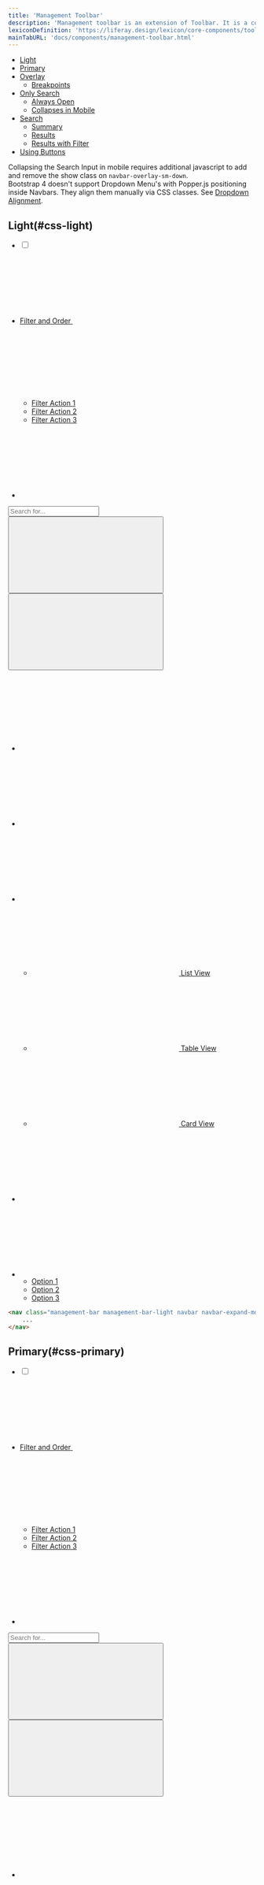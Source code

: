 ```yaml
---
title: 'Management Toolbar'
description: 'Management toolbar is an extension of Toolbar. It is a combination of different components, including filters, orders, search, visualization select, and other actions that let users manage a dataset.'
lexiconDefinition: 'https://liferay.design/lexicon/core-components/toolbars/management-bar/'
mainTabURL: 'docs/components/management-toolbar.html'
---
```


<div class="nav-toc-absolute">
<div class="nav-toc">

-   [Light](#css-light)
-   [Primary](#css-primary)
-   [Overlay](#css-overlay)
    -   [Breakpoints](#css-breakpoints)
-   [Only Search](#css-only-search)
    -   [Always Open](#css-always-open)
    -   [Collapses in Mobile](#css-collapses-in-mobile)
-   [Search](#css-markup-search)
    -   [Summary](#css-summary)
    -   [Results](#css-results)
    -   [Results with Filter](#css-results-with-filter)
-   [Using Buttons](#css-using-buttons)

</div>
</div>

<div class="clay-site-alert alert alert-warning">
    Collapsing the Search Input in mobile requires additional javascript to add and remove the show class on <code class="gatsby-code-text">navbar-overlay-sm-down</code>.
</div>

<div class="clay-site-alert alert alert-warning">
    Bootstrap 4 doesn't support Dropdown Menu's with Popper.js positioning inside Navbars. They align them manually via CSS classes. See <a href="/docs/components/drop-down.html#alignment">Dropdown Alignment</a>.
</div>

## Light(#css-light)

<div class="sheet-example">
    <nav class="management-bar management-bar-light navbar navbar-expand-md">
        <div class="container-fluid container-fluid-max-xl">
            <ul class="navbar-nav">
                <li class="nav-item">
                    <div class="custom-control custom-checkbox">
                        <label>
                            <input class="custom-control-input" type="checkbox">
                            <span class="custom-control-label"></span>
                        </label>
                    </div>
                </li>
                <li class="dropdown nav-item">
                    <a aria-expanded="false" aria-haspopup="true"
                        class="dropdown-toggle nav-link navbar-breakpoint-down-d-none" data-toggle="dropdown" href="#1"
                        role="button">
                        <span class="navbar-text-truncate">Filter and Order</span>
                        <svg class="lexicon-icon lexicon-icon-caret-bottom" focusable="false" role="presentation">
                            <use href="/images/icons/icons.svg#caret-bottom"></use>
                        </svg>
                    </a>
                    <a aria-expanded="false" aria-haspopup="true"
                        class="nav-link nav-link-monospaced dropdown-toggle navbar-breakpoint-d-none" data-toggle="dropdown"
                        href="#1" role="button">
                        <svg class="lexicon-icon lexicon-icon-filter" focusable="false" role="presentation">
                            <use href="/images/icons/icons.svg#filter"></use>
                        </svg>
                    </a>
                    <ul class="dropdown-menu">
                        <li><a class="dropdown-item" href="#1" role="button">Filter Action 1</a></li>
                        <li><a class="dropdown-item" href="#1" role="button">Filter Action 2</a></li>
                        <li><a class="dropdown-item" href="#1" role="button">Filter Action 3</a></li>
                    </ul>
                </li>
                <li class="nav-item">
                    <a class="nav-link nav-link-monospaced" href="#1" role="button">
                        <svg class="lexicon-icon lexicon-icon-order-list-up" focusable="false" role="presentation">
                            <use href="/images/icons/icons.svg#order-list-up"></use>
                        </svg>
                    </a>
                </li>
            </ul>
            <div class="navbar-form navbar-form-autofit navbar-overlay navbar-overlay-sm-down">
                <div class="container-fluid container-fluid-max-xl">
                    <form role="search">
                        <div class="input-group">
                            <div class="input-group-item">
                                <input class="form-control input-group-inset input-group-inset-after"
                                    placeholder="Search for..." type="text">
                                <span class="input-group-inset-item input-group-inset-item-after">
                                    <button class="btn btn-unstyled" type="submit">
                                        <svg class="lexicon-icon lexicon-icon-search" focusable="false" role="presentation">
                                            <use href="/images/icons/icons.svg#search"></use>
                                        </svg>
                                    </button>
                                    <button class="btn btn-unstyled d-none" type="button">
                                        <svg class="lexicon-icon lexicon-icon-times" focusable="false" role="presentation">
                                            <use href="/images/icons/icons.svg#times"></use>
                                        </svg>
                                    </button>
                                </span>
                            </div>
                        </div>
                    </form>
                </div>
            </div>
            <ul class="navbar-nav">
                <li class="nav-item navbar-breakpoint-d-none">
                    <a class="nav-link nav-link-monospaced" href="#1" role="button">
                        <svg class="lexicon-icon lexicon-icon-search" focusable="false" role="presentation">
                            <use href="/images/icons/icons.svg#search"></use>
                        </svg>
                    </a>
                </li>
                <li class="nav-item">
                    <a class="nav-link nav-link-monospaced" href="#uniqueSidenavCollapseId2" id="uniqueSidenavToggler2"
                        role="button">
                        <svg class="lexicon-icon lexicon-icon-circle-open" focusable="false" role="presentation">
                            <use href="/images/icons/icons.svg#circle-open"></use>
                        </svg>
                    </a>
                </li>
                <li class="dropdown nav-item">
                    <a aria-expanded="false" aria-haspopup="true" class="dropdown-toggle nav-link nav-link-monospaced"
                        data-toggle="dropdown" href="#1" role="button">
                        <svg class="lexicon-icon lexicon-icon-list" focusable="false" role="presentation">
                            <use href="/images/icons/icons.svg#list"></use>
                        </svg>
                    </a>
                    <ul class="dropdown-menu dropdown-menu-right dropdown-menu-indicator-start">
                        <li>
                            <a class="active dropdown-item" href="#1">
                                <span class="dropdown-item-indicator-start">
                                    <svg class="lexicon-icon lexicon-icon-list" focusable="false" role="presentation">
                                        <use href="/images/icons/icons.svg#list"></use>
                                    </svg>
                                </span>
                                List View
                            </a>
                        </li>
                        <li>
                            <a class="dropdown-item" href="#1">
                                <span class="dropdown-item-indicator-start">
                                    <svg class="lexicon-icon lexicon-icon-table" focusable="false" role="presentation">
                                        <use href="/images/icons/icons.svg#table"></use>
                                    </svg>
                                </span>
                                Table View
                            </a>
                        </li>
                        <li>
                            <a class="dropdown-item" href="#1">
                                <span class="dropdown-item-indicator-start">
                                    <svg class="lexicon-icon lexicon-icon-cards2" focusable="false" role="presentation">
                                        <use href="/images/icons/icons.svg#cards2"></use>
                                    </svg>
                                </span>
                                Card View
                            </a>
                        </li>
                    </ul>
                </li>
                <li class="nav-item">
                    <a class="btn btn-primary nav-btn nav-btn-monospaced navbar-breakpoint-down-d-none" href="#1">
                        <svg class="lexicon-icon lexicon-icon-plus" focusable="false" role="presentation">
                            <use href="/images/icons/icons.svg#plus"></use>
                        </svg>
                    </a>
                </li>
                <li class="dropdown nav-item">
                    <a aria-expanded="false" aria-haspopup="true"
                        class="btn btn-primary dropdown-toggle nav-btn nav-btn-monospaced navbar-breakpoint-down-d-none"
                        data-toggle="dropdown" href="#1" role="button">
                        <svg class="lexicon-icon lexicon-icon-plus" focusable="false" role="presentation">
                            <use href="/images/icons/icons.svg#plus"></use>
                        </svg>
                    </a>
                    <ul class="dropdown-menu dropdown-menu-right">
                        <li><a class="active dropdown-item" href="#1">Option 1</a></li>
                        <li><a class="dropdown-item" href="#1">Option 2</a></li>
                        <li><a class="dropdown-item" href="#1">Option 3</a></li>
                    </ul>
                </li>
            </ul>
        </div>
    </nav>
</div>

```html
<nav class="management-bar management-bar-light navbar navbar-expand-md">
	...
</nav>
```

## Primary(#css-primary)

<div class="sheet-example">
    <nav class="management-bar management-bar-primary navbar navbar-expand-md">
        <div class="container-fluid container-fluid-max-xl">
            <ul class="navbar-nav">
                <li class="nav-item">
                    <div class="custom-control custom-checkbox">
                        <label>
                            <input class="custom-control-input" type="checkbox">
                            <span class="custom-control-label"></span>
                        </label>
                    </div>
                </li>
                <li class="dropdown nav-item">
                    <a aria-expanded="false" aria-haspopup="true"
                        class="dropdown-toggle nav-link navbar-breakpoint-down-d-none" data-toggle="dropdown" href="#1"
                        role="button">
                        <span class="navbar-text-truncate">Filter and Order</span>
                        <svg class="lexicon-icon lexicon-icon-caret-bottom" focusable="false" role="presentation">
                            <use href="/images/icons/icons.svg#caret-bottom"></use>
                        </svg>
                    </a>
                    <a aria-expanded="false" aria-haspopup="true"
                        class="nav-link nav-link-monospaced dropdown-toggle navbar-breakpoint-d-none" data-toggle="dropdown"
                        href="#1" role="button">
                        <svg class="lexicon-icon lexicon-icon-filter" focusable="false" role="presentation">
                            <use href="/images/icons/icons.svg#filter"></use>
                        </svg>
                    </a>
                    <ul class="dropdown-menu">
                        <li><a class="dropdown-item" href="#1" role="button">Filter Action 1</a></li>
                        <li><a class="dropdown-item" href="#1" role="button">Filter Action 2</a></li>
                        <li><a class="dropdown-item" href="#1" role="button">Filter Action 3</a></li>
                    </ul>
                </li>
                <li class="nav-item">
                    <a class="nav-link nav-link-monospaced" href="#1" role="button">
                        <svg class="lexicon-icon lexicon-icon-order-list-up" focusable="false" role="presentation">
                            <use href="/images/icons/icons.svg#order-list-up"></use>
                        </svg>
                    </a>
                </li>
            </ul>
            <div class="navbar-form navbar-form-autofit navbar-overlay navbar-overlay-sm-down">
                <div class="container-fluid container-fluid-max-xl">
                    <form role="search">
                        <div class="input-group">
                            <div class="input-group-item">
                                <input class="form-control input-group-inset input-group-inset-after"
                                    placeholder="Search for..." type="text">
                                <span class="input-group-inset-item input-group-inset-item-after">
                                    <button class="btn btn-unstyled" type="submit">
                                        <svg class="lexicon-icon lexicon-icon-search" focusable="false" role="presentation">
                                            <use href="/images/icons/icons.svg#search"></use>
                                        </svg>
                                    </button>
                                    <button class="btn btn-unstyled d-none" type="button">
                                        <svg class="lexicon-icon lexicon-icon-times" focusable="false" role="presentation">
                                            <use href="/images/icons/icons.svg#times"></use>
                                        </svg>
                                    </button>
                                </span>
                            </div>
                        </div>
                    </form>
                </div>
            </div>
            <ul class="navbar-nav">
                <li class="nav-item navbar-breakpoint-d-none">
                    <a class="nav-link nav-link-monospaced" href="#1" role="button">
                        <svg class="lexicon-icon lexicon-icon-search" focusable="false" role="presentation">
                            <use href="/images/icons/icons.svg#search"></use>
                        </svg>
                    </a>
                </li>
                <li class="nav-item">
                    <a class="nav-link nav-link-monospaced" href="#uniqueSidenavCollapseId2" id="uniqueSidenavToggler2"
                        role="button">
                        <svg class="lexicon-icon lexicon-icon-circle-open" focusable="false" role="presentation">
                            <use href="/images/icons/icons.svg#circle-open"></use>
                        </svg>
                    </a>
                </li>
                <li class="dropdown nav-item">
                    <a aria-expanded="false" aria-haspopup="true" class="dropdown-toggle nav-link nav-link-monospaced"
                        data-toggle="dropdown" href="#1" role="button">
                        <svg class="lexicon-icon lexicon-icon-list" focusable="false" role="presentation">
                            <use href="/images/icons/icons.svg#list"></use>
                        </svg>
                    </a>
                    <ul class="dropdown-menu dropdown-menu-right dropdown-menu-indicator-start">
                        <li>
                            <a class="active dropdown-item" href="#1">
                                <span class="dropdown-item-indicator-start">
                                    <svg class="lexicon-icon lexicon-icon-list" focusable="false" role="presentation">
                                        <use href="/images/icons/icons.svg#list"></use>
                                    </svg>
                                </span>
                                List View
                            </a>
                        </li>
                        <li>
                            <a class="dropdown-item" href="#1">
                                <span class="dropdown-item-indicator-start">
                                    <svg class="lexicon-icon lexicon-icon-table" focusable="false" role="presentation">
                                        <use href="/images/icons/icons.svg#table"></use>
                                    </svg>
                                </span>
                                Table View
                            </a>
                        </li>
                        <li>
                            <a class="dropdown-item" href="#1">
                                <span class="dropdown-item-indicator-start">
                                    <svg class="lexicon-icon lexicon-icon-cards2" focusable="false" role="presentation">
                                        <use href="/images/icons/icons.svg#cards2"></use>
                                    </svg>
                                </span>
                                Card View
                            </a>
                        </li>
                    </ul>
                </li>
                <li class="nav-item">
                    <a class="btn btn-primary nav-btn nav-btn-monospaced navbar-breakpoint-down-d-none" href="#1">
                        <svg class="lexicon-icon lexicon-icon-plus" focusable="false" role="presentation">
                            <use href="/images/icons/icons.svg#plus"></use>
                        </svg>
                    </a>
                </li>
                <li class="dropdown nav-item">
                    <a aria-expanded="false" aria-haspopup="true"
                        class="btn btn-primary dropdown-toggle nav-btn nav-btn-monospaced navbar-breakpoint-down-d-none"
                        data-toggle="dropdown" href="#1" role="button">
                        <svg class="lexicon-icon lexicon-icon-plus" focusable="false" role="presentation">
                            <use href="/images/icons/icons.svg#plus"></use>
                        </svg>
                    </a>
                    <ul class="dropdown-menu dropdown-menu-right">
                        <li><a class="active dropdown-item" href="#1">Option 1</a></li>
                        <li><a class="dropdown-item" href="#1">Option 2</a></li>
                        <li><a class="dropdown-item" href="#1">Option 3</a></li>
                    </ul>
                </li>
            </ul>
        </div>
    </nav>
</div>

```html
<nav class="management-bar management-bar-primary navbar navbar-expand-md">
	...
</nav>
```

## Overlay(#css-overlay)

Use `navbar-overlay navbar-overlay-up` on any direct descendant of navbar to create an overlay on top of the navbar with alternate content, useful for expanding search bars or an alternate navbar that depends on some state in your application. Toggle the `navbar-overlay`'s visibility by adding or removing the class `show` to `navbar-overlay`.

<div class="sheet-example">
    <nav class="management-bar management-bar-light navbar navbar-expand-md">
        <div class="container-fluid container-fluid-max-xl">
            <ul class="navbar-nav">
                <li class="nav-item">
                    <div class="custom-control custom-checkbox">
                        <label>
                            <input class="custom-control-input" type="checkbox">
                            <span class="custom-control-label"></span>
                        </label>
                    </div>
                </li>
                <li class="dropdown nav-item">
                    <a aria-expanded="false" aria-haspopup="true"
                        class="dropdown-toggle nav-link nav-link-monospaced navbar-breakpoint-d-none" data-toggle="dropdown"
                        href="#1" role="button">
                        <svg class="lexicon-icon lexicon-icon-filter" focusable="false" role="presentation">
                            <use href="/images/icons/icons.svg#filter"></use>
                        </svg>
                    </a>
                    <a aria-expanded="false" aria-haspopup="true" class="dropdown-toggle nav-link navbar-breakpoint-d-block"
                        data-toggle="dropdown" href="#1" role="button">
                        <span class="navbar-text-truncate">Filter and Order</span>
                        <svg class="lexicon-icon lexicon-icon-caret-bottom" focusable="false" role="presentation">
                            <use href="/images/icons/icons.svg#caret-bottom"></use>
                        </svg>
                    </a>
                    <ul class="dropdown-menu">
                        <li><a class="dropdown-item" href="#1">Action</a></li>
                        <li><a class="dropdown-item" href="#1">Another action</a></li>
                        <li><a class="dropdown-item" href="#1">Something else here</a></li>
                        <li class="dropdown-divider"></li>
                        <li><a class="dropdown-item" href="#1">Separated link</a></li>
                        <li class="dropdown-divider"></li>
                        <li><a class="dropdown-item" href="#1">One more separated link</a></li>
                    </ul>
                </li>
                <li class="nav-item">
                    <a class="nav-link nav-link-monospaced" href="#1" role="button">
                        <svg class="lexicon-icon lexicon-icon-order-list-up" focusable="false" role="presentation">
                            <use href="/images/icons/icons.svg#order-list-up"></use>
                        </svg>
                    </a>
                </li>
            </ul>
            <div class="navbar-form navbar-form-autofit navbar-overlay navbar-overlay-sm-down">
                <div class="container-fluid container-fluid-max-xl">
                    <form role="search">
                        <div class="input-group">
                            <div class="input-group-item">
                                <input class="form-control input-group-inset input-group-inset-after"
                                    placeholder="Search for..." type="text">
                                <span class="input-group-inset-item input-group-inset-item-after">
                                    <button class="btn btn-unstyled" type="submit">
                                        <svg class="lexicon-icon lexicon-icon-search" focusable="false" role="presentation">
                                            <use href="/images/icons/icons.svg#search"></use>
                                        </svg>
                                    </button>
                                    <button class="btn btn-unstyled d-none" type="button">
                                        <svg class="lexicon-icon lexicon-icon-times" focusable="false" role="presentation">
                                            <use href="/images/icons/icons.svg#times"></use>
                                        </svg>
                                    </button>
                                </span>
                            </div>
                        </div>
                    </form>
                </div>
            </div>
            <ul class="navbar-nav">
                <li class="nav-item navbar-breakpoint-d-none">
                    <a class="nav-link nav-link-monospaced" href="#1" role="button">
                        <svg class="lexicon-icon lexicon-icon-search" focusable="false" role="presentation">
                            <use href="/images/icons/icons.svg#search"></use>
                        </svg>
                    </a>
                </li>
                <li class="nav-item navbar-breakpoint-down-d-none">
                    <a class="nav-link nav-link-monospaced" href="#1" role="button">
                        <svg class="lexicon-icon lexicon-icon-view" focusable="false" role="presentation">
                            <use href="/images/icons/icons.svg#view"></use>
                        </svg>
                    </a>
                </li>
                <li class="nav-item navbar-breakpoint-down-d-none">
                    <a class="nav-link nav-link-monospaced" href="#1" role="button">
                        <svg class="lexicon-icon lexicon-icon-table" focusable="false" role="presentation">
                            <use href="/images/icons/icons.svg#table"></use>
                        </svg>
                    </a>
                </li>
                <li class="nav-item">
                    <button class="btn btn-secondary clay-site-open-overlay-up nav-btn" type="button">
                        Open Overlay
                    </button>
                </li>
            </ul>
            <div class="navbar-overlay navbar-overlay-up">
                <div class="container-fluid container-fluid-max-xl">
                    <ul class="navbar-nav">
                        <li class="nav-item">
                            <div class="custom-control custom-checkbox">
                                <label>
                                    <input class="custom-control-input" type="checkbox">
                                    <span class="custom-control-label"></span>
                                </label>
                            </div>
                        </li>
                        <li class="dropdown nav-item nav-item-shrink">
                            <span class="navbar-text">3 of 25</span>
                        </li>
                        <li class="nav-item">
                            <button class="btn btn-link nav-btn" type="button">
                                Select All
                            </button>
                        </li>
                    </ul>
                    <ul class="navbar-nav">
                        <li class="dropdown nav-item">
                            <a aria-expanded="false" aria-haspopup="true"
                                class="dropdown-toggle nav-link nav-link-monospaced" data-toggle="dropdown" href="#1"
                                role="button">
                                <svg class="lexicon-icon lexicon-icon-ellipsis-v" focusable="false" role="presentation">
                                    <use href="/images/icons/icons.svg#ellipsis-v"></use>
                                </svg>
                            </a>
                            <ul class="dropdown-menu dropdown-menu-right">
                                <li><a class="dropdown-item" href="#1" role="button">Delete</a></li>
                                <li><a class="dropdown-item" href="#1" role="button">Copy</a></li>
                                <li><a class="dropdown-item" href="#1" role="button">Info</a></li>
                            </ul>
                        </li>
                        <li class="nav-item">
                            <button class="btn btn-secondary clay-site-close-overlay-up nav-btn" type="button">
                                Close Overlay
                            </button>
                        </li>
                    </ul>
                </div>
            </div>
        </div>
    </nav>
</div>

```html
<nav class="management-bar management-bar-light navbar navbar-expand-md">
	<div class="container-fluid container-fluid-max-xl">
		<ul class="navbar-nav">
			<li class="nav-item">
				<div class="custom-control custom-checkbox">
					<label>
						<input class="custom-control-input" type="checkbox" />
						<span class="custom-control-label"></span>
					</label>
				</div>
			</li>
			<li class="dropdown nav-item">
				<a
					aria-expanded="false"
					aria-haspopup="true"
					class="dropdown-toggle nav-link nav-link-monospaced navbar-breakpoint-d-none"
					data-toggle="dropdown"
					href="#1"
					role="button"
				>
					<svg
						class="lexicon-icon lexicon-icon-filter"
						focusable="false"
						role="presentation"
					>
						<use href="/images/icons/icons.svg#filter"></use>
					</svg>
				</a>
				<a
					aria-expanded="false"
					aria-haspopup="true"
					class="dropdown-toggle nav-link navbar-breakpoint-d-block"
					data-toggle="dropdown"
					href="#1"
					role="button"
				>
					<span class="navbar-text-truncate">Filter and Order</span>
					<svg
						class="lexicon-icon lexicon-icon-caret-bottom"
						focusable="false"
						role="presentation"
					>
						<use href="/images/icons/icons.svg#caret-bottom"></use>
					</svg>
				</a>
				<ul class="dropdown-menu">
					<li><a class="dropdown-item" href="#1">Action</a></li>
					<li>
						<a class="dropdown-item" href="#1">Another action</a>
					</li>
					<li>
						<a class="dropdown-item" href="#1"
							>Something else here</a
						>
					</li>
					<li class="dropdown-divider"></li>
					<li>
						<a class="dropdown-item" href="#1">Separated link</a>
					</li>
					<li class="dropdown-divider"></li>
					<li>
						<a class="dropdown-item" href="#1"
							>One more separated link</a
						>
					</li>
				</ul>
			</li>
			<li class="nav-item">
				<a class="nav-link nav-link-monospaced" href="#1" role="button">
					<svg
						class="lexicon-icon lexicon-icon-order-list-up"
						focusable="false"
						role="presentation"
					>
						<use href="/images/icons/icons.svg#order-list-up"></use>
					</svg>
				</a>
			</li>
		</ul>
		<div
			class="navbar-form navbar-form-autofit navbar-overlay navbar-overlay-sm-down"
		>
			<div class="container-fluid container-fluid-max-xl">
				<form role="search">
					<div class="input-group">
						<div class="input-group-item">
							<input
								class="form-control input-group-inset input-group-inset-after"
								placeholder="Search for..."
								type="text"
							/>
							<span
								class="input-group-inset-item input-group-inset-item-after"
							>
								<button class="btn btn-unstyled" type="submit">
									<svg
										class="lexicon-icon lexicon-icon-search"
										focusable="false"
										role="presentation"
									>
										<use
											href="/images/icons/icons.svg#search"
										></use>
									</svg>
								</button>
								<button
									class="btn btn-unstyled d-none"
									type="button"
								>
									<svg
										class="lexicon-icon lexicon-icon-times"
										focusable="false"
										role="presentation"
									>
										<use
											href="/images/icons/icons.svg#times"
										></use>
									</svg>
								</button>
							</span>
						</div>
					</div>
				</form>
			</div>
		</div>
		<ul class="navbar-nav">
			<li class="nav-item navbar-breakpoint-d-none">
				<a class="nav-link nav-link-monospaced" href="#1" role="button">
					<svg
						class="lexicon-icon lexicon-icon-search"
						focusable="false"
						role="presentation"
					>
						<use href="/images/icons/icons.svg#search"></use>
					</svg>
				</a>
			</li>
			<li class="nav-item navbar-breakpoint-down-d-none">
				<a class="nav-link nav-link-monospaced" href="#1" role="button">
					<svg
						class="lexicon-icon lexicon-icon-view"
						focusable="false"
						role="presentation"
					>
						<use href="/images/icons/icons.svg#view"></use>
					</svg>
				</a>
			</li>
			<li class="nav-item navbar-breakpoint-down-d-none">
				<a class="nav-link nav-link-monospaced" href="#1" role="button">
					<svg
						class="lexicon-icon lexicon-icon-table"
						focusable="false"
						role="presentation"
					>
						<use href="/images/icons/icons.svg#table"></use>
					</svg>
				</a>
			</li>
			<li class="nav-item">
				<button
					class="btn btn-secondary clay-site-open-overlay-up nav-btn"
					type="button"
				>
					Open Overlay
				</button>
			</li>
		</ul>
		<div class="navbar-overlay navbar-overlay-up">
			<div class="container-fluid container-fluid-max-xl">
				<ul class="navbar-nav">
					<li class="nav-item">
						<div class="custom-control custom-checkbox">
							<label>
								<input
									class="custom-control-input"
									type="checkbox"
								/>
								<span class="custom-control-label"></span>
							</label>
						</div>
					</li>
					<li class="dropdown nav-item nav-item-shrink">
						<span class="navbar-text">3 of 25</span>
					</li>
					<li class="nav-item">
						<button class="btn btn-link nav-btn" type="button">
							Select All
						</button>
					</li>
				</ul>
				<ul class="navbar-nav">
					<li class="dropdown nav-item">
						<a
							aria-expanded="false"
							aria-haspopup="true"
							class="dropdown-toggle nav-link nav-link-monospaced"
							data-toggle="dropdown"
							href="#1"
							role="button"
						>
							<svg
								class="lexicon-icon lexicon-icon-ellipsis-v"
								focusable="false"
								role="presentation"
							>
								<use
									href="/images/icons/icons.svg#ellipsis-v"
								></use>
							</svg>
						</a>
						<ul class="dropdown-menu dropdown-menu-right">
							<li>
								<a class="dropdown-item" href="#1" role="button"
									>Delete</a
								>
							</li>
							<li>
								<a class="dropdown-item" href="#1" role="button"
									>Copy</a
								>
							</li>
							<li>
								<a class="dropdown-item" href="#1" role="button"
									>Info</a
								>
							</li>
						</ul>
					</li>
					<li class="nav-item">
						<button
							class="btn btn-secondary clay-site-close-overlay-up nav-btn"
							type="button"
						>
							Close Overlay
						</button>
					</li>
				</ul>
			</div>
		</div>
	</div>
</nav>
```

### Breakpoints(#css-breakpoints)

`navbar-overlay-up` overlays the navbar at all screen widths.
`navbar-overlay-lg-down`: 1199px and below
`navbar-overlay-md-down`: 991px and below
`navbar-overlay-sm-down`: 767px and below
`navbar-overlay-xs-down`: 575px and below

<div class="sheet-example">
    <nav class="management-bar management-bar-light navbar navbar-expand-md">
        <div class="container-fluid container-fluid-max-xl">
            <ul class="navbar-nav">
                <li class="nav-item">
                    <div class="custom-control custom-checkbox">
                        <label>
                            <input class="custom-control-input" type="checkbox">
                            <span class="custom-control-label"></span>
                        </label>
                    </div>
                </li>
                <li class="dropdown nav-item">
                    <a aria-expanded="false" aria-haspopup="true" class="dropdown-toggle nav-link nav-link-monospaced navbar-breakpoint-d-none" data-toggle="dropdown" href="#1" role="button">
                        <svg class="lexicon-icon lexicon-icon-filter" focusable="false" role="presentation">
                            <use href="/images/icons/icons.svg#filter"></use>
                        </svg>
                    </a>
                    <a aria-expanded="false" aria-haspopup="true" class="dropdown-toggle nav-link navbar-breakpoint-d-block" data-toggle="dropdown" href="#1" role="button">
                        <span class="navbar-text-truncate">Filter and Order</span>
                        <svg class="lexicon-icon lexicon-icon-caret-bottom" focusable="false" role="presentation">
                            <use href="/images/icons/icons.svg#caret-bottom"></use>
                        </svg>
                    </a>
                    <ul class="dropdown-menu">
                        <li><a class="dropdown-item" href="#1">Action</a></li>
                        <li><a class="dropdown-item" href="#1">Another action</a></li>
                        <li><a class="dropdown-item" href="#1">Something else here</a></li>
                        <li class="dropdown-divider"></li>
                        <li><a class="dropdown-item" href="#1">Separated link</a></li>
                        <li class="dropdown-divider"></li>
                        <li><a class="dropdown-item" href="#1">One more separated link</a></li>
                    </ul>
                </li>
                <li class="nav-item">
                    <a class="nav-link nav-link-monospaced" href="#1" role="button">
                        <svg class="lexicon-icon lexicon-icon-order-list-up" focusable="false" role="presentation">
                            <use href="/images/icons/icons.svg#order-list-up"></use>
                        </svg>
                    </a>
                </li>
            </ul>
            <div class="navbar-form navbar-form-autofit navbar-overlay navbar-overlay-sm-down">
                <div class="container-fluid container-fluid-max-xl">
                    <form role="search">
                        <div class="input-group">
                            <div class="input-group-item">
                                <input class="form-control input-group-inset input-group-inset-after" placeholder="Search for..." type="text">
                                <span class="input-group-inset-item input-group-inset-item-after">
                                    <button class="btn btn-unstyled" type="submit">
                                        <svg class="lexicon-icon lexicon-icon-search" focusable="false" role="presentation">
                                            <use href="/images/icons/icons.svg#search"></use>
                                        </svg>
                                    </button>
                                    <button class="btn btn-unstyled d-none" type="button">
                                        <svg class="lexicon-icon lexicon-icon-times" focusable="false" role="presentation">
                                            <use href="/images/icons/icons.svg#times"></use>
                                        </svg>
                                    </button>
                                </span>
                            </div>
                        </div>
                    </form>
                </div>
            </div>
            <ul class="navbar-nav">
                <li class="nav-item navbar-breakpoint-d-none">
                    <a class="nav-link nav-link-monospaced" href="#1" role="button">
                        <svg class="lexicon-icon lexicon-icon-search" focusable="false" role="presentation">
                            <use href="/images/icons/icons.svg#search"></use>
                        </svg>
                    </a>
                </li>
                <li class="nav-item navbar-breakpoint-down-d-none">
                    <a class="nav-link nav-link-monospaced" href="#1" role="button">
                        <svg class="lexicon-icon lexicon-icon-view" focusable="false" role="presentation">
                            <use href="/images/icons/icons.svg#view"></use>
                        </svg>
                    </a>
                </li>
                <li class="nav-item navbar-breakpoint-down-d-none">
                    <a class="nav-link nav-link-monospaced" href="#1" role="button">
                        <svg class="lexicon-icon lexicon-icon-table" focusable="false" role="presentation">
                            <use href="/images/icons/icons.svg#table"></use>
                        </svg>
                    </a>
                </li>
                <li class="nav-item">
                    <button class="btn btn-secondary clay-site-open-overlay-up nav-btn" type="button">
                        Open Overlay
                    </button>
                </li>
            </ul>
            <div class="navbar-overlay navbar-overlay-up">
                <div class="container-fluid container-fluid-max-xl">
                    <ul class="navbar-nav">
                        <li class="nav-item">
                            <div class="custom-control custom-checkbox">
                                <label>
                                    <input class="custom-control-input" type="checkbox">
                                    <span class="custom-control-label"></span>
                                </label>
                            </div>
                        </li>
                        <li class="dropdown nav-item nav-item-shrink">
                            <span class="navbar-text">3 of 25</span>
                        </li>
                        <li class="nav-item">
                            <button class="btn btn-link nav-btn" type="button">
                                Select All
                            </button>
                        </li>
                    </ul>
                    <ul class="navbar-nav">
                        <li class="dropdown nav-item">
                            <a aria-expanded="false" aria-haspopup="true" class="dropdown-toggle nav-link nav-link-monospaced" data-toggle="dropdown" href="#1" role="button">
                                <svg class="lexicon-icon lexicon-icon-ellipsis-v" focusable="false" role="presentation">
                                    <use href="/images/icons/icons.svg#ellipsis-v"></use>
                                </svg>
                            </a>
                            <ul class="dropdown-menu dropdown-menu-right">
                                <li><a class="dropdown-item" href="#1" role="button">Delete</a></li>
                                <li><a class="dropdown-item" href="#1" role="button">Copy</a></li>
                                <li><a class="dropdown-item" href="#1" role="button">Info</a></li>
                            </ul>
                        </li>
                        <li class="nav-item">
                            <button class="btn btn-secondary clay-site-close-overlay-up nav-btn" type="button">
                                Close Overlay
                            </button>
                        </li>
                    </ul>
                </div>
            </div>
        </div>
    </nav>
</div>

```html
<nav class="management-bar management-bar-light navbar navbar-expand-md">
	<div class="container-fluid container-fluid-max-xl">
		<ul class="navbar-nav">
			<li class="nav-item">
				<div class="custom-control custom-checkbox">
					<label>
						<input class="custom-control-input" type="checkbox" />
						<span class="custom-control-label"></span>
					</label>
				</div>
			</li>
			<li class="dropdown nav-item">
				<a
					aria-expanded="false"
					aria-haspopup="true"
					class="dropdown-toggle nav-link nav-link-monospaced navbar-breakpoint-d-none"
					data-toggle="dropdown"
					href="#1"
					role="button"
				>
					<svg
						class="lexicon-icon lexicon-icon-filter"
						focusable="false"
						role="presentation"
					>
						<use href="/images/icons/icons.svg#filter"></use>
					</svg>
				</a>
				<a
					aria-expanded="false"
					aria-haspopup="true"
					class="dropdown-toggle nav-link navbar-breakpoint-d-block"
					data-toggle="dropdown"
					href="#1"
					role="button"
				>
					<span class="navbar-text-truncate">Filter and Order</span>
					<svg
						class="lexicon-icon lexicon-icon-caret-bottom"
						focusable="false"
						role="presentation"
					>
						<use href="/images/icons/icons.svg#caret-bottom"></use>
					</svg>
				</a>
				<ul class="dropdown-menu">
					<li><a class="dropdown-item" href="#1">Action</a></li>
					<li>
						<a class="dropdown-item" href="#1">Another action</a>
					</li>
					<li>
						<a class="dropdown-item" href="#1"
							>Something else here</a
						>
					</li>
					<li class="dropdown-divider"></li>
					<li>
						<a class="dropdown-item" href="#1">Separated link</a>
					</li>
					<li class="dropdown-divider"></li>
					<li>
						<a class="dropdown-item" href="#1"
							>One more separated link</a
						>
					</li>
				</ul>
			</li>
			<li class="nav-item">
				<a class="nav-link nav-link-monospaced" href="#1" role="button">
					<svg
						class="lexicon-icon lexicon-icon-order-list-up"
						focusable="false"
						role="presentation"
					>
						<use href="/images/icons/icons.svg#order-list-up"></use>
					</svg>
				</a>
			</li>
		</ul>
		<div
			class="navbar-form navbar-form-autofit navbar-overlay navbar-overlay-sm-down"
		>
			<div class="container-fluid container-fluid-max-xl">
				<form role="search">
					<div class="input-group">
						<div class="input-group-item">
							<input
								class="form-control input-group-inset input-group-inset-after"
								placeholder="Search for..."
								type="text"
							/>
							<span
								class="input-group-inset-item input-group-inset-item-after"
							>
								<button class="btn btn-unstyled" type="submit">
									<svg
										class="lexicon-icon lexicon-icon-search"
										focusable="false"
										role="presentation"
									>
										<use
											href="/images/icons/icons.svg#search"
										></use>
									</svg>
								</button>
								<button
									class="btn btn-unstyled d-none"
									type="button"
								>
									<svg
										class="lexicon-icon lexicon-icon-times"
										focusable="false"
										role="presentation"
									>
										<use
											href="/images/icons/icons.svg#times"
										></use>
									</svg>
								</button>
							</span>
						</div>
					</div>
				</form>
			</div>
		</div>
		<ul class="navbar-nav">
			<li class="nav-item navbar-breakpoint-d-none">
				<a class="nav-link nav-link-monospaced" href="#1" role="button">
					<svg
						class="lexicon-icon lexicon-icon-search"
						focusable="false"
						role="presentation"
					>
						<use href="/images/icons/icons.svg#search"></use>
					</svg>
				</a>
			</li>
			<li class="nav-item navbar-breakpoint-down-d-none">
				<a class="nav-link nav-link-monospaced" href="#1" role="button">
					<svg
						class="lexicon-icon lexicon-icon-view"
						focusable="false"
						role="presentation"
					>
						<use href="/images/icons/icons.svg#view"></use>
					</svg>
				</a>
			</li>
			<li class="nav-item navbar-breakpoint-down-d-none">
				<a class="nav-link nav-link-monospaced" href="#1" role="button">
					<svg
						class="lexicon-icon lexicon-icon-table"
						focusable="false"
						role="presentation"
					>
						<use href="/images/icons/icons.svg#table"></use>
					</svg>
				</a>
			</li>
			<li class="nav-item">
				<button
					class="btn btn-secondary clay-site-open-overlay-up nav-btn"
					type="button"
				>
					Open Overlay
				</button>
			</li>
		</ul>
		<div class="navbar-overlay navbar-overlay-up">
			<div class="container-fluid container-fluid-max-xl">
				<ul class="navbar-nav">
					<li class="nav-item">
						<div class="custom-control custom-checkbox">
							<label>
								<input
									class="custom-control-input"
									type="checkbox"
								/>
								<span class="custom-control-label"></span>
							</label>
						</div>
					</li>
					<li class="dropdown nav-item nav-item-shrink">
						<span class="navbar-text">3 of 25</span>
					</li>
					<li class="nav-item">
						<button class="btn btn-link nav-btn" type="button">
							Select All
						</button>
					</li>
				</ul>
				<ul class="navbar-nav">
					<li class="dropdown nav-item">
						<a
							aria-expanded="false"
							aria-haspopup="true"
							class="dropdown-toggle nav-link nav-link-monospaced"
							data-toggle="dropdown"
							href="#1"
							role="button"
						>
							<svg
								class="lexicon-icon lexicon-icon-ellipsis-v"
								focusable="false"
								role="presentation"
							>
								<use
									href="/images/icons/icons.svg#ellipsis-v"
								></use>
							</svg>
						</a>
						<ul class="dropdown-menu dropdown-menu-right">
							<li>
								<a class="dropdown-item" href="#1" role="button"
									>Delete</a
								>
							</li>
							<li>
								<a class="dropdown-item" href="#1" role="button"
									>Copy</a
								>
							</li>
							<li>
								<a class="dropdown-item" href="#1" role="button"
									>Info</a
								>
							</li>
						</ul>
					</li>
					<li class="nav-item">
						<button
							class="btn btn-secondary clay-site-close-overlay-up nav-btn"
							type="button"
						>
							Close Overlay
						</button>
					</li>
				</ul>
			</div>
		</div>
	</div>
</nav>
```

## Only Search(#css-only-search)

### Always Open(#css-always-open)

<div class="sheet-example">
    <nav class="management-bar management-bar-light navbar navbar-expand-md">
        <div class="container-fluid container-fluid-max-xl">
            <div class="navbar-form navbar-form-autofit">
                <form role="search">
                    <div class="input-group">
                        <div class="input-group-item">
                            <input class="form-control input-group-inset input-group-inset-after"
                                placeholder="Search for..." type="text">
                            <span class="input-group-inset-item input-group-inset-item-after">
                                <button class="btn btn-unstyled" type="submit">
                                    <svg class="lexicon-icon lexicon-icon-search" focusable="false" role="presentation">
                                        <use href="/images/icons/icons.svg#search"></use>
                                    </svg>
                                </button>
                                <button class="btn btn-unstyled d-none" type="button">
                                    <svg class="lexicon-icon lexicon-icon-times" focusable="false" role="presentation">
                                        <use href="/images/icons/icons.svg#times"></use>
                                    </svg>
                                </button>
                            </span>
                        </div>
                    </div>
                </form>
            </div>
        </div>
    </nav>
</div>

```html
<nav class="management-bar management-bar-light navbar navbar-expand-md">
	<div class="container-fluid container-fluid-max-xl">
		<div class="navbar-form navbar-form-autofit">
			<form role="search">
				<div class="input-group">
					<div class="input-group-item">
						<input
							class="form-control input-group-inset input-group-inset-after"
							placeholder="Search for..."
							type="text"
						/>
						<span
							class="input-group-inset-item input-group-inset-item-after"
						>
							<button class="btn btn-unstyled" type="submit">
								<svg
									class="lexicon-icon lexicon-icon-search"
									focusable="false"
									role="presentation"
								>
									<use
										href="/images/icons/icons.svg#search"
									></use>
								</svg>
							</button>
							<button
								class="btn btn-unstyled d-none"
								type="button"
							>
								<svg
									class="lexicon-icon lexicon-icon-times"
									focusable="false"
									role="presentation"
								>
									<use
										href="/images/icons/icons.svg#times"
									></use>
								</svg>
							</button>
						</span>
					</div>
				</div>
			</form>
		</div>
	</div>
</nav>
```

### Collapses in Mobile(#css-collapses-in-mobile)

<div class="sheet-example">
    <nav class="management-bar management-bar-light navbar navbar-expand-md">
        <div class="container-fluid container-fluid-max-xl">
            <div class="navbar-form navbar-form-autofit navbar-overlay navbar-overlay-sm-down">
                <div class="container-fluid container-fluid-max-xl">
                    <form role="search">
                        <div class="input-group">
                            <div class="input-group-item">
                                <input class="form-control input-group-inset input-group-inset-after"
                                    placeholder="Search for..." type="text">
                                <span class="input-group-inset-item input-group-inset-item-after">
                                    <button class="btn btn-unstyled" type="submit">
                                        <svg class="lexicon-icon lexicon-icon-search" focusable="false" role="presentation">
                                            <use href="/images/icons/icons.svg#search"></use>
                                        </svg>
                                    </button>
                                    <button class="btn btn-unstyled d-none" type="button">
                                        <svg class="lexicon-icon lexicon-icon-times" focusable="false" role="presentation">
                                            <use href="/images/icons/icons.svg#times"></use>
                                        </svg>
                                    </button>
                                </span>
                            </div>
                        </div>
                    </form>
                </div>
            </div>
            <ul class="navbar-nav navbar-nav-last">
                <li class="nav-item navbar-breakpoint-d-none">
                    <a class="nav-link nav-link-monospaced" href="#1" role="button">
                        <svg class="lexicon-icon lexicon-icon-search" focusable="false" role="presentation">
                            <use href="/images/icons/icons.svg#search"></use>
                        </svg>
                    </a>
                </li>
            </ul>
        </div>
    </nav>
</div>

```html
<nav class="management-bar management-bar-light navbar navbar-expand-md">
	<div class="container-fluid container-fluid-max-xl">
		<div
			class="navbar-form navbar-form-autofit navbar-overlay navbar-overlay-sm-down"
		>
			<div class="container-fluid container-fluid-max-xl">
				<form role="search">
					<div class="input-group">
						<div class="input-group-item">
							<input
								class="form-control input-group-inset input-group-inset-after"
								placeholder="Search for..."
								type="text"
							/>
							<span
								class="input-group-inset-item input-group-inset-item-after"
							>
								<button class="btn btn-unstyled" type="submit">
									<svg
										class="lexicon-icon lexicon-icon-search"
										focusable="false"
										role="presentation"
									>
										<use
											href="/images/icons/icons.svg#search"
										></use>
									</svg>
								</button>
								<button
									class="btn btn-unstyled d-none"
									type="button"
								>
									<svg
										class="lexicon-icon lexicon-icon-times"
										focusable="false"
										role="presentation"
									>
										<use
											href="/images/icons/icons.svg#times"
										></use>
									</svg>
								</button>
							</span>
						</div>
					</div>
				</form>
			</div>
		</div>
		<ul class="navbar-nav navbar-nav-last">
			<li class="nav-item navbar-breakpoint-d-none">
				<a class="nav-link nav-link-monospaced" href="#1" role="button">
					<svg
						class="lexicon-icon lexicon-icon-search"
						focusable="false"
						role="presentation"
					>
						<use href="/images/icons/icons.svg#search"></use>
					</svg>
				</a>
			</li>
		</ul>
	</div>
</nav>
```

## Search(#css-markup-search)

### Summary(#css-summary)

<div class="sheet-example">
    <nav class="tbar subnav-tbar subnav-tbar-primary">
        <div class="container-fluid container-fluid-max-xl">
            <ul class="tbar-nav">
                <li class="tbar-item tbar-item-expand">
                    <div class="tbar-section">
                        <span class="component-title text-truncate-inline">
                                <span class="text-truncate">Results for Master (19 Items)</span>
                        </span>
                    </div>
                </li>
            </ul>
        </div>
    </nav>
</div>

```html
<nav class="tbar subnav-tbar subnav-tbar-primary">
	<div class="container-fluid container-fluid-max-xl">
		<ul class="tbar-nav">
			<li class="tbar-item tbar-item-expand">
				<div class="tbar-section">
					<span class="component-title text-truncate-inline">
						<span class="text-truncate"
							>Results for Master (19 Items)</span
						>
					</span>
				</div>
			</li>
		</ul>
	</div>
</nav>
```

### Results(#css-results)

<div class="sheet-example">
    <nav class="tbar subnav-tbar subnav-tbar-primary">
        <div class="container-fluid container-fluid-max-xl">
            <ul class="tbar-nav">
                <li class="tbar-item tbar-item-expand">
                    <div class="tbar-section">
                        <span class="component-text text-truncate-inline">
                            <span class="text-truncate">25,392 results for
                                <strong>ReallySuperInsanelyJustIncrediblyLongAndTotallyNotPossibleWordButWeAreReallyTryingToCoverAllOurBasesHereJustInCaseSomeoneIsNutsAsPerUsual</strong></span>
                        </span>
                    </div>
                </li>
                <li class="tbar-item">
                    <button class="btn btn-unstyled component-link tbar-link" type="button">Clear</button>
                </li>
            </ul>
        </div>
    </nav>
</div>

```html
<nav class="tbar subnav-tbar subnav-tbar-primary">
	<div class="container-fluid container-fluid-max-xl">
		<ul class="tbar-nav">
			<li class="tbar-item tbar-item-expand">
				<div class="tbar-section">
					<span class="component-text text-truncate-inline">
						<span class="text-truncate"
							>25,392 results for
							<strong
								>ReallySuperInsanelyJustIncrediblyLongAndTotallyNotPossibleWordButWeAreReallyTryingToCoverAllOurBasesHereJustInCaseSomeoneIsNutsAsPerUsual</strong
							></span
						>
					</span>
				</div>
			</li>
			<li class="tbar-item">
				<button
					class="btn btn-unstyled component-link tbar-link"
					type="button"
				>
					Clear
				</button>
			</li>
		</ul>
	</div>
</nav>
```

### Results with Filter(#css-results-with-filter)

<div class="sheet-example">
    <nav class="tbar tbar-inline-md-down subnav-tbar subnav-tbar-primary">
        <div class="container-fluid container-fluid-max-xl">
            <ul class="tbar-nav tbar-nav-wrap">
                <li class="tbar-item">
                    <div class="tbar-section">
                        <span class="component-text text-truncate-inline">
                            <span class="text-truncate">6 results for "<strong>red</strong>"</span>
                        </span>
                    </div>
                </li>
                <li class="tbar-item">
                    <div class="tbar-section">
                        <span class="label component-label tbar-label">
                            <span class="label-item label-item-expand">
                                <div class="label-section">Filter 1</div>
                            </span>
                        </span>
                    </div>
                </li>
                <li class="tbar-item">
                    <div class="tbar-section">
                        <span class="label label-dismissible component-label tbar-label">
                            <span class="label-item label-item-expand">
                                <div class="label-section">Filter 2</div>
                            </span>
                            <span class="label-item label-item-after">
                                <button class="btn close" aria-label="close" type="button">
                                    <svg class="lexicon-icon lexicon-icon-times" focusable="false" role="presentation">
                                        <title>times</title>
                                        <use href="/images/icons/icons.svg#times"></use>
                                    </svg>
                                </button>
                            </span>
                        </span>
                    </div>
                </li>
                <li class="tbar-item tbar-item-expand">
                    <div class="tbar-section">
                        <span class="label label-dismissible component-label tbar-label">
                            <span class="label-item label-item-expand">
                                <div class="label-section">Category: <strong>Label 3</strong></div>
                            </span>
                            <span class="label-item label-item-after">
                                <button class="btn close" aria-label="close" type="button">
                                    <svg class="lexicon-icon lexicon-icon-times" focusable="false" role="presentation">
                                        <title>times</title>
                                        <use href="/images/icons/icons.svg#times"></use>
                                    </svg>
                                </button>
                            </span>
                        </span>
                    </div>
                </li>
                <li class="tbar-item">
                    <div class="tbar-section">
                        <a class=" component-link tbar-link" href="#clear">clear</a>
                    </div>
                </li>
            </ul>
        </div>
    </nav>
</div>

```html
<nav class="tbar tbar-inline-md-down subnav-tbar subnav-tbar-primary">
	<div class="container-fluid container-fluid-max-xl">
		<ul class="tbar-nav tbar-nav-wrap">
			<li class="tbar-item">
				<div class="tbar-section">
					<span class="component-text text-truncate-inline">
						<span class="text-truncate"
							>6 results for "<strong>red</strong>"</span
						>
					</span>
				</div>
			</li>
			<li class="tbar-item">
				<div class="tbar-section">
					<span class="label component-label tbar-label">
						<span class="label-item label-item-expand">
							<div class="label-section">Filter 1</div>
						</span>
					</span>
				</div>
			</li>
			<li class="tbar-item">
				<div class="tbar-section">
					<span
						class="label label-dismissible component-label tbar-label"
					>
						<span class="label-item label-item-expand">
							<div class="label-section">Filter 2</div>
						</span>
						<span class="label-item label-item-after">
							<button
								class="btn close"
								aria-label="close"
								type="button"
							>
								<svg
									class="lexicon-icon lexicon-icon-times"
									focusable="false"
									role="presentation"
								>
									<title>times</title>
									<use
										href="/images/icons/icons.svg#times"
									></use>
								</svg>
							</button>
						</span>
					</span>
				</div>
			</li>
			<li class="tbar-item tbar-item-expand">
				<div class="tbar-section">
					<span
						class="label label-dismissible component-label tbar-label"
					>
						<span class="label-item label-item-expand">
							<div class="label-section">
								Category: <strong>Label 3</strong>
							</div>
						</span>
						<span class="label-item label-item-after">
							<button
								class="btn close"
								aria-label="close"
								type="button"
							>
								<svg
									class="lexicon-icon lexicon-icon-times"
									focusable="false"
									role="presentation"
								>
									<title>times</title>
									<use
										href="/images/icons/icons.svg#times"
									></use>
								</svg>
							</button>
						</span>
					</span>
				</div>
			</li>
			<li class="tbar-item">
				<div class="tbar-section">
					<a class=" component-link tbar-link" href="#clear">clear</a>
				</div>
			</li>
		</ul>
	</div>
</nav>
```

## Using Buttons(#css-using-buttons)

<div class="sheet-example">
    <nav class="management-bar management-bar-primary navbar navbar-expand-md">
        <div class="container-fluid container-fluid-max-xl">
            <ul class="navbar-nav">
                <li class="nav-item">
                    <div class="custom-control custom-checkbox">
                        <label>
                            <input class="custom-control-input" type="checkbox">
                            <span class="custom-control-label"></span>
                        </label>
                    </div>
                </li>
                <li class="dropdown nav-item">
                    <button aria-expanded="false" aria-haspopup="true"
                        class="btn btn-unstyled dropdown-toggle nav-link navbar-breakpoint-down-d-none"
                        data-toggle="dropdown" type="button">
                        <span class="navbar-text-truncate">Filter and Order</span>
                        <svg class="lexicon-icon lexicon-icon-caret-bottom" focusable="false" role="presentation">
                            <use href="/images/icons/icons.svg#caret-bottom"></use>
                        </svg>
                    </button>
                    <button aria-expanded="false" aria-haspopup="true"
                        class="btn btn-unstyled dropdown-toggle nav-btn nav-btn-monospaced navbar-breakpoint-d-none"
                        data-toggle="dropdown" type="button">
                        <svg class="lexicon-icon lexicon-icon-filter" focusable="false" role="presentation">
                            <use href="/images/icons/icons.svg#filter"></use>
                        </svg>
                    </button>
                </li>
                <li class="nav-item">
                    <button class="btn btn-unstyled nav-btn nav-btn-monospaced" type="button">
                    <svg class="lexicon-icon lexicon-icon-order-list-up" focusable="false" role="presentation">
                        <use href="/images/icons/icons.svg#order-list-up"></use>
                    </svg>
                    </button>
                </li>
            </ul>
            <div class="navbar-form navbar-form-autofit navbar-overlay navbar-overlay-sm-down">
                <div class="container-fluid container-fluid-max-xl">
                    <form role="search">
                        <div class="input-group">
                            <div class="input-group-item">
                                <input class="form-control input-group-inset input-group-inset-after"
                                    placeholder="Search for..." type="text">
                                <span class="input-group-inset-item input-group-inset-item-after">
                                    <button class="btn btn-unstyled" type="submit">
                                        <svg class="lexicon-icon lexicon-icon-search" focusable="false" role="presentation">
                                            <use href="/images/icons/icons.svg#search"></use>
                                        </svg>
                                    </button>
                                    <button class="btn btn-unstyled d-none" type="button">
                                        <svg class="lexicon-icon lexicon-icon-times" focusable="false" role="presentation">
                                            <use href="/images/icons/icons.svg#times"></use>
                                        </svg>
                                    </button>
                                </span>
                            </div>
                        </div>
                    </form>
                </div>
            </div>
            <ul class="navbar-nav">
                <li class="nav-item navbar-breakpoint-d-none">
                    <button class="btn btn-unstyled nav-btn nav-btn-monospaced" type="button">
                        <svg class="lexicon-icon lexicon-icon-search" focusable="false" role="presentation">
                            <use href="/images/icons/icons.svg#search"></use>
                        </svg>
                    </button>
                </li>
                <li class="dropdown nav-item">
                    <button aria-expanded="false" aria-haspopup="true"
                        class="btn btn-unstyled dropdown-toggle nav-btn nav-btn-monospaced" data-toggle="dropdown"
                        type="button">
                        <svg class="lexicon-icon lexicon-icon-list" focusable="false" role="presentation">
                            <use href="/images/icons/icons.svg#list"></use>
                        </svg>
                    </button>
                </li>
                <li class="nav-item">
                    <button class="btn btn-secondary nav-btn nav-btn-monospaced navbar-breakpoint-down-d-none"
                        type="button">
                        <svg class="lexicon-icon lexicon-icon-plus" focusable="false" role="presentation">
                            <use href="/images/icons/icons.svg#plus"></use>
                        </svg>
                    </button>
                </li>
                <li class="nav-item">
                    <button class="btn btn-primary nav-btn nav-btn-monospaced navbar-breakpoint-down-d-none" type="button">
                        <svg class="lexicon-icon lexicon-icon-plus" focusable="false" role="presentation">
                            <use href="/images/icons/icons.svg#plus"></use>
                        </svg>
                    </button>
                </li>
            </ul>
        </div>
    </nav>
</div>

```html
<nav class="management-bar management-bar-primary navbar navbar-expand-md">
	<div class="container-fluid container-fluid-max-xl">
		<ul class="navbar-nav">
			<li class="nav-item">
				<div class="custom-control custom-checkbox">
					<label>
						<input class="custom-control-input" type="checkbox" />
						<span class="custom-control-label"></span>
					</label>
				</div>
			</li>
			<li class="dropdown nav-item">
				<button
					aria-expanded="false"
					aria-haspopup="true"
					class="btn btn-unstyled dropdown-toggle nav-link navbar-breakpoint-down-d-none"
					data-toggle="dropdown"
					type="button"
				>
					<span class="navbar-text-truncate">Filter and Order</span>
					<svg
						class="lexicon-icon lexicon-icon-caret-bottom"
						focusable="false"
						role="presentation"
					>
						<use href="/images/icons/icons.svg#caret-bottom"></use>
					</svg>
				</button>
				<button
					aria-expanded="false"
					aria-haspopup="true"
					class="btn btn-unstyled dropdown-toggle nav-btn nav-btn-monospaced navbar-breakpoint-d-none"
					data-toggle="dropdown"
					type="button"
				>
					<svg
						class="lexicon-icon lexicon-icon-filter"
						focusable="false"
						role="presentation"
					>
						<use href="/images/icons/icons.svg#filter"></use>
					</svg>
				</button>
			</li>
			<li class="nav-item">
				<button
					class="btn btn-unstyled nav-btn nav-btn-monospaced"
					type="button"
				>
					<svg
						class="lexicon-icon lexicon-icon-order-list-up"
						focusable="false"
						role="presentation"
					>
						<use href="/images/icons/icons.svg#order-list-up"></use>
					</svg>
				</button>
			</li>
		</ul>
		<div
			class="navbar-form navbar-form-autofit navbar-overlay navbar-overlay-sm-down"
		>
			<div class="container-fluid container-fluid-max-xl">
				<form role="search">
					<div class="input-group">
						<div class="input-group-item">
							<input
								class="form-control input-group-inset input-group-inset-after"
								placeholder="Search for..."
								type="text"
							/>
							<span
								class="input-group-inset-item input-group-inset-item-after"
							>
								<button class="btn btn-unstyled" type="submit">
									<svg
										class="lexicon-icon lexicon-icon-search"
										focusable="false"
										role="presentation"
									>
										<use
											href="/images/icons/icons.svg#search"
										></use>
									</svg>
								</button>
								<button
									class="btn btn-unstyled d-none"
									type="button"
								>
									<svg
										class="lexicon-icon lexicon-icon-times"
										focusable="false"
										role="presentation"
									>
										<use
											href="/images/icons/icons.svg#times"
										></use>
									</svg>
								</button>
							</span>
						</div>
					</div>
				</form>
			</div>
		</div>
		<ul class="navbar-nav">
			<li class="nav-item navbar-breakpoint-d-none">
				<button
					class="btn btn-unstyled nav-btn nav-btn-monospaced"
					type="button"
				>
					<svg
						class="lexicon-icon lexicon-icon-search"
						focusable="false"
						role="presentation"
					>
						<use href="/images/icons/icons.svg#search"></use>
					</svg>
				</button>
			</li>
			<li class="dropdown nav-item">
				<button
					aria-expanded="false"
					aria-haspopup="true"
					class="btn btn-unstyled dropdown-toggle nav-btn nav-btn-monospaced"
					data-toggle="dropdown"
					type="button"
				>
					<svg
						class="lexicon-icon lexicon-icon-list"
						focusable="false"
						role="presentation"
					>
						<use href="/images/icons/icons.svg#list"></use>
					</svg>
				</button>
			</li>
			<li class="nav-item">
				<button
					class="btn btn-secondary nav-btn nav-btn-monospaced navbar-breakpoint-down-d-none"
					type="button"
				>
					<svg
						class="lexicon-icon lexicon-icon-plus"
						focusable="false"
						role="presentation"
					>
						<use href="/images/icons/icons.svg#plus"></use>
					</svg>
				</button>
			</li>
			<li class="nav-item">
				<button
					class="btn btn-primary nav-btn nav-btn-monospaced navbar-breakpoint-down-d-none"
					type="button"
				>
					<svg
						class="lexicon-icon lexicon-icon-plus"
						focusable="false"
						role="presentation"
					>
						<use href="/images/icons/icons.svg#plus"></use>
					</svg>
				</button>
			</li>
		</ul>
	</div>
</nav>
```
